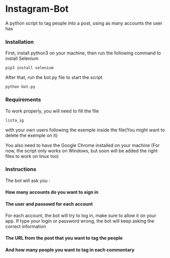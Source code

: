 # Instagram-Bot
A python script to tag people into a post, using as many accounts the user has

### Installation
First, install python3 on your machine, then run the following command to install Selenium
```
pip3 install selenium
```

After that, run the bot.py file to start the script
```
python bot.py
```

### Requirements
To work properly, you will need to fill the file 
```
lista_ig
```
with your own users following the exemple inside the file(You might want to delete the exemple on it)

You also need to have the Google Chrome installed on your machine
(For now, the script only works on Windows, but soon will be added the right files to work on linux too)



### Instructions
The bot will ask you :
#### How many accounts do you want to sign in
#### The user and passowd for each account
For each account, the bot will try to log in, make sure to allow it on your app. If type your login or password wrong, the bot will keep asking the correct information
#### The URL from the post that you want to tag the people
#### And how many people you want to tag in each commentary

